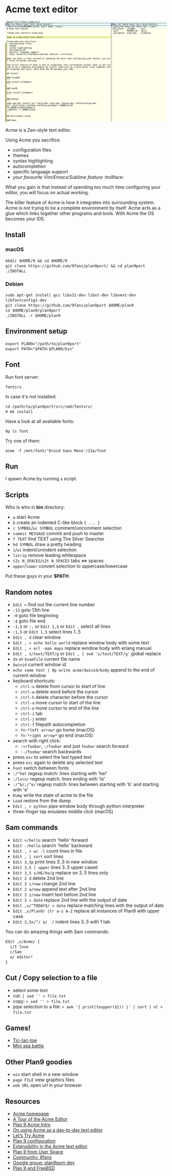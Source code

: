# Acme text editor

![Acme text editor](./acme.png)

Acme is a Zen-style text editor.

Using Acme you sacrifice:
- configuration files
- themes
- syntax highlighting
- autocompletion
- specific language support
- *your favourite Vim/Emacs/Sublime feature* :trollface:

What you gain is that instead of spending too much time configuring your editor, you will focus on actual working.

The killer feature of Acme is how it integrates into surrounding system. Acme is not trying to be a complete environment by itself. Acme acts as a glue which links together other programs and tools. With Acme the OS becomes your IDE.

## Install

### macOS
```
mkdir $HOME/9 && cd $HOME/9
git clone https://github.com/9fans/plan9port/ && cd plan9port
./INSTALL
```

### Debian
```
sudo apt-get install gcc libx11-dev libxt-dev libxext-dev libfontconfig1-dev
git clone https://github.com/9fans/plan9port $HOME/plan9
cd $HOME/plan9/plan9port
./INSTALL -r $HOME/plan9
```

## Environment setup 

```
export PLAN9="/path/to/plan9port"
export PATH="$PATH:$PLAN9/bin"
```

## Font

Run font server:
```
fontsrv
```

In case it's not installed:
```
cd /path/to/plan9port/src/cmd/fontsrv/
9 mk install
```

Have a look at all available fonts:
```
9p ls font
```

Try one of them:
```
acme -f /mnt/font/'Droid Sans Mono'/13a/font
```

## Run

I spawn Acme by running `a` script.

## Scripts

Who is who in **bin** directory:

- `a` start Acme
- `b` create an indented C-like block `{ ... }`
- `c SYMBOL`/`uc SYMBOL` comment/uncomment selection
- `commit MESSAGE` commit and push to master
- `f TEXT` find TEXT using The Silver Searcher
- `hd SYMBOL` draw a pretty heading
- `i`/`ui` indent/unindent selection
- `lstrip` remove leading whitespace
- `t2s N_SPACES`/`s2t N_SPACES` tabs <=> spaces
- `upper`/`lower` convert selection to uppercase/lowercase

Put these guys in your **$PATH**.

## Random notes

- `Edit =` find out the current line number 
- `:13` goto 13th line
- `:0` goto file beginning
- `:$` goto file end
- `:1,$` or `:,` or `Edit 1,$` or `Edit ,` select all lines
- `:1,5` or `Edit 1,5` select lines 1..5
- `Edit , d` clear window
- `Edit , < echo hello world` replace window body with some text
- `Edit , < erl -man maps` replace window body with erlang manual
- `Edit , s/text/TEXT/g` or `Edit , | sed 's/text/TEXT/g'` global replace
- `$%` or `$samfile` current file name
- `$winid` current window id
- `echo some text | 9p write acme/$winid/body` append to the end of current window
- keyboard shortcuts:
  - `ctrl-u` delete from cursor to start of line
  - `ctrl-w` delete word before the cursor
  - `ctrl-h` delete character before the cursor
  - `ctrl-a` move cursor to start of the line
  - `ctrl-e` move cursor to end of the line
  - `ctrl-i` tab
  - `ctrl-j` enter
  - `ctrl-f` filepath autocompletion
  - `fn-*left arrow*` go home (macOS)
  - `fn-*right arrow*` go end (macOS)
- search with right click:
  - `:+/foobar`, `:/foobar` and just `foobar` search forward
  - `:-/foobar` search backwards
- press `esc` to select the last typed text
- press `esc` again to delete any selected text
- `Font` switch between fonts
- `:/^hel` regexp match: lines starting with 'hel'
- `:/lo\n/` regexp match: lines ending with 'lo' 
- `:/^b/,/^e/` regexp match: lines between starting with 'b' and starting with 'e'
- `Dump` write the state of acme to the file
- `Load` restore from the dump
- `Edit , > python` pipe window body through python interpreter
- three-finger tap emulates middle click (macOS) 

## Sam commands

- `Edit +/hello` search 'hello' forward
- `Edit -/hello` search 'hello' backward
- `Edit , > wc -l` count lines in file
- `Edit , | sort` sort lines
- `Edit 3,5p` print lines 3..5 in new window
- `Edit 3,5 | upper` lines 3..5 upper cased
- `Edit 3,5 s/HE/he/g` replace on 3..5 lines only 
- `Edit 2 d` delete 2nd line
- `Edit 2 c/new` change 2nd line
- `Edit 2 a/new` append text after 2nd line
- `Edit 2 i/new` insert text before 2nd line
- `Edit 2 < date` replace 2nd line with the output of date
- `Edit ,x/^TODAY$/ < date` replace matching lines with the output of date
- `Edit ,x/Plan9/ |tr a-z A-Z` replace all instances of Plan9 with upper case
- `Edit 3,5x/^/ a/	/` indent lines 3..5 with 1 tab

You can do amazing things with Sam commands:
```
Edit ,x/Acme/ {
  i/I love 
  c/Sam
  a/ editor!
}
```

## Cut / Copy selection to a file

- select some text
- cut:  `| sed '' > file.txt`
- copy: `> sed '' > file.txt`
- pipe selection to a file: `> awk '{ print(toupper($1)) }' | sort | nl > file.txt`

## Games!

- [Tic-tac-toe](https://github.com/evbogdanov/acme-tic-tac-toe)
- [Mini sea battle](https://github.com/evbogdanov/acme-mini-sea-battle)

## Other Plan9 goodies

- `win` start shell in a new window
- `page FILE` view graphics files
- `web URL` open url in your browser

## Resources

- [Acme homepage](http://acme.cat-v.org/)
- [A Tour of the Acme Editor](http://www.youtube.com/watch?v=dP1xVpMPn8M)
- [Plan 9 Acme Intro](http://www.youtube.com/watch?v=dopu3ZtdCsg)
- [On using Acme as a day-to-day text editor](http://jlouisramblings.blogspot.ru/2013/04/acme-as-editor_20.html)
- [Let’s Try Acme](http://echosa.github.io/blog/categories/acme/)
- [Plan 9 configuration](https://github.com/jlouis/plan9-setup)
- [Extensibility in the Acme text editor](http://www.mostlymaths.net/2013/03/extensibility-programming-acme-text-editor.html)
- [Plan 9 from User Space](https://github.com/9fans/plan9port)
- [Community: 9fans](http://plan9.bell-labs.com/wiki/plan9/9fans/index.html)
- [Google group: plan9port-dev](https://groups.google.com/forum/#forum/plan9port-dev)
- [Plan 9 and FreeBSD](https://forums.freebsd.org/threads/rio.29736/)
